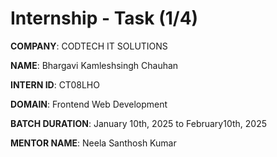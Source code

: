 # Internship - Task (1/4)
**COMPANY**: CODTECH IT SOLUTIONS

**NAME**: Bhargavi Kamleshsingh Chauhan

**INTERN ID**: CT08LHO

**DOMAIN**: Frontend Web Development

**BATCH DURATION**: January 10th, 2025 to February10th, 2025

**MENTOR NAME**: Neela Santhosh Kumar
